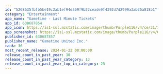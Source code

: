 ```yaml
---
id: "5268535fbfb5be19c2ab1ef94e269f9b22ceade9f4392d7d2999a3ab35a818b1"
category: "Entertainment"
app_name: "Gametime - Last Minute Tickets"
app_id: 630687854
app_icon: https://is1-ssl.mzstatic.com/image/thumb/Purple116/v4/ce/31/13/ce3113d9-e748-5cb3-b7b4-9057e63f6d81/AppIcon-0-0-1x_U007emarketing-0-4-85-220.png/1024x1024bb.png
app_screenshot: https://is1-ssl.mzstatic.com/image/thumb/Purple116/v4/0b/47/fd/0b47fdb2-a874-36b5-e930-8df0e2749928/47a9995d-a9d5-43f1-a245-47c14a5f80b0_Appstore1242x2688PortraitJune23size6.5image1.jpg/1242x2688bb.png
publisher_id: 630687857
publisher_name: "Gametime United Inc."
rank: 36
most_recent_release: 2024-01-22 00:00:00
release_count_in_past_year: 30
release_count_in_past_year_category: 13
release_count_in_past_year_top_in_category: 25
---
```

